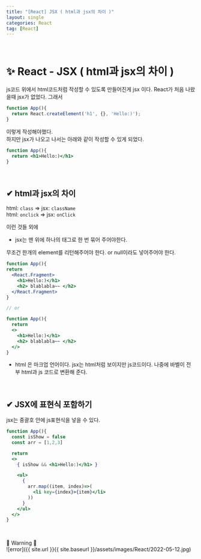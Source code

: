```yaml
---
title: "[React] JSX ( html과 jsx의 차이 )"
layout: single
categories: React
tag: [React]
---
```


<br />

# ✨ React - JSX ( html과 jsx의 차이 )

js코드 위에서 html코드처럼 작성할 수 있도록 만들어진게 jsx 이다.
React가 처음 나왔을때 jsx가 없었다. 그래서

```jsx
function App(){
  return React.createElement('h1', {}, 'Hello:)');
}
```

이렇게 작성해야했다.  
하지만 jsx가 나오고 나서는 아래와 같이 작성할 수 있게 되었다.

```jsx
function App(){
  return <h1>Hello:)</h1>
}
```

<br />

## ✔ html과 jsx의 차이

html: `class`  ⇒  jsx: `className`  
html: `onclick` ⇒ jsx: `onClick`

이런 것들 외에

- jsx는 맨 위에 하나의 태그로 한 번 묶어 주어야한다.

무조건 한개의 element를 리턴해주어야 한다. or null이라도 넣어주어야 한다.

```jsx
function App(){
return 
  <React.Fragment> 
    <h1>Hello:)</h1>
    <h2> blablabla~~ </h2>
  </React.Fragment>
}

// or

function App(){
  return 
  <>
    <h1>Hello:)</h1>
    <h2> blablabla~~ </h2>
  </>
}
```

- html 은 마크업 언어이다. jsx는 html처럼 보이지만 js코드이다.
나중에 바벨이 전부 html과 js 코드로 변환해 준다.

<br />

## ✔ JSX에 표현식 포함하기

jsx는 중괄호 안에 js표현식을 넣을 수 있다.  

```jsx
function App(){
  const isShow = false
  const arr = [1,2,3]

  return 
  <>
    { isShow && <h1>Hello:)</h1> }

    <ul>
      {
        arr.map((item, index)=>(
          <li key={index}>{item}</li>
        ))
      }
    </ul>
  </>
}

```

<br>

🚨 Warning 🚨  
![error]({{ site.url }}{{ site.baseurl }}/assets/images/React/2022-05-12.jpg)

<br />
<br />
<br />
<br />


